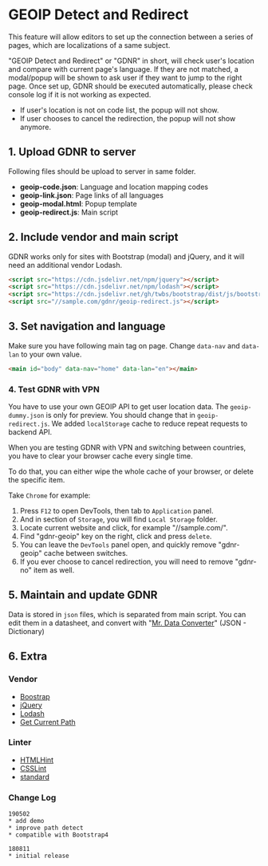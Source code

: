 # GEOIP Detect and Redirect

This feature will allow editors to set up the connection between a series of pages,
which are localizations of a same subject.

"GEOIP Detect and Redirect" or "GDNR" in short,
will check user's location and compare with current page's language.
If they are not matched,
a modal/popup will be shown to ask user if they want to jump to the right page.
Once set up, GDNR should be executed automatically,
please check console log if it is not working as expected.

* If user's location is not on code list, the popup will not show.
* If user chooses to cancel the redirection, the popup will not show anymore.

## 1. Upload GDNR to server

Following files should be upload to server in same folder.

* __geoip-code.json__: Language and location mapping codes
* __geoip-link.json__: Page links of all languages
* __geoip-modal.html__: Popup template
* __geoip-redirect.js__: Main script

## 2. Include vendor and main script

GDNR works only for sites with Bootstrap (modal) and jQuery,
and it will need an additional vendor Lodash.

```html
<script src="https://cdn.jsdelivr.net/npm/jquery"></script>
<script src="https://cdn.jsdelivr.net/npm/lodash"></script>
<script src="https://cdn.jsdelivr.net/gh/twbs/bootstrap/dist/js/bootstrap.min.js"></script>
<script src="//sample.com/gdnr/geoip-redirect.js"></script>
```

## 3. Set navigation and language

Make sure you have following main tag on page.
Change `data-nav` and `data-lan` to your own value.

```html
<main id="body" data-nav="home" data-lan="en"></main>
```

### 4. Test GDNR with VPN

You have to use your own GEOIP API to get user location data.
The `geoip-dummy.json` is only for preview.
You should change that in `geoip-redirect.js`.
We added `localStorage` cache to reduce repeat requests to backend API.

When you are testing GDNR with VPN and switching between countries,
you have to clear your browser cache every single time.

To do that, you can either wipe the whole cache of your browser,
or delete the specific item.

Take `Chrome` for example:

1. Press `F12` to open DevTools, then tab to `Application` panel.
1. And in section of `Storage`, you will find `Local Storage` folder.
1. Locate current website and click, for example "//sample.com/".
1. Find "gdnr-geoip" key on the right, click and press `delete`.
1. You can leave the `DevTools` panel open, and quickly remove "gdnr-geoip" cache between switches.
1. If you ever choose to cancel redirection, you will need to remove "gdnr-no" item as well.

## 5. Maintain and update GDNR

Data is stored in `json` files, which is separated from main script.
You can edit them in a datasheet,
and convert with "[Mr. Data Converter](https://shancarter.github.io/mr-data-converter/)"
(JSON - Dictionary)

## 6. Extra

### Vendor

* [Boostrap](https://github.com/twbs/bootstrap)
* [jQuery](https://github.com/jquery/jquery)
* [Lodash](https://github.com/lodash/lodash)
* [Get Current Path](https://github.com/horans/get-current-path)

### Linter

* [HTMLHint](https://github.com/yaniswang/HTMLHint)
* [CSSLint](https://github.com/CSSLint/csslint)
* [standard](https://github.com/standard/standard)

### Change Log

```text
190502
* add demo
* improve path detect
* compatible with Bootstrap4
```

```text
180811
* initial release
```